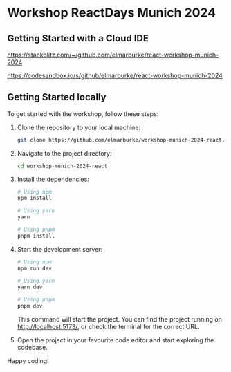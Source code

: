 # Workshop ReactDays Munich 2024

## Getting Started with a Cloud IDE

https://stackblitz.com/~/github.com/elmarburke/react-workshop-munich-2024

https://codesandbox.io/s/github/elmarburke/react-workshop-munich-2024


## Getting Started locally

To get started with the workshop, follow these steps:

1. Clone the repository to your local machine:

    ```bash
    git clone https://github.com/elmarburke/workshop-munich-2024-react.git
    ```

2. Navigate to the project directory:

    ```bash
    cd workshop-munich-2024-react
    ```

3. Install the dependencies:

    ```bash
    # Using npm
    npm install
    
    # Using yarn
    yarn

    # Using pnpm
    pnpm install
    ```

4. Start the development server:

    ```bash
    # Using npm
    npm run dev

    # Using yarn
    yarn dev

    # Using pnpm
    pnpm dev
    ```

    This command will start the project. You can find the project running on [http://localhost:5173/](http://localhost:5173/), or check the terminal for the correct URL.

5. Open the project in your favourite code editor and start exploring the codebase.

Happy coding!
